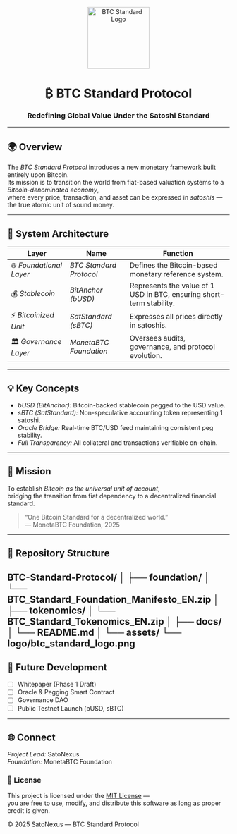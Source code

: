 <p align="center">
  <img src="assets/logo/Imagem do WhatsApp de 2025-10-26 à(s) 07.14.51_1636e7d1.jpg" width="140" alt="BTC Standard Logo">
</p>

<h1 align="center">₿ BTC Standard Protocol</h1>
<h3 align="center">Redefining Global Value Under the Satoshi Standard</h3>

---

## 🌍 Overview
The *BTC Standard Protocol* introduces a new monetary framework built entirely upon Bitcoin.  
Its mission is to transition the world from fiat-based valuation systems to a *Bitcoin-denominated economy*,  
where every price, transaction, and asset can be expressed in *satoshis* — the true atomic unit of sound money.

---

## 🧱 System Architecture

| Layer | Name | Function |
|-------|------|-----------|
| 🌐 *Foundational Layer* | *BTC Standard Protocol* | Defines the Bitcoin-based monetary reference system. |
| 💰 *Stablecoin* | *BitAnchor (bUSD)* | Represents the value of 1 USD in BTC, ensuring short-term stability. |
| ⚡ *Bitcoinized Unit* | *SatStandard (sBTC)* | Expresses all prices directly in satoshis. |
| 🏛 *Governance Layer* | *MonetaBTC Foundation* | Oversees audits, governance, and protocol evolution. |

---

## 💡 Key Concepts
- *bUSD (BitAnchor):* Bitcoin-backed stablecoin pegged to the USD value.  
- *sBTC (SatStandard):* Non-speculative accounting token representing 1 satoshi.  
- *Oracle Bridge:* Real-time BTC/USD feed maintaining consistent peg stability.  
- *Full Transparency:* All collateral and transactions verifiable on-chain.  

---

## 🏁 Mission
To establish *Bitcoin as the universal unit of account*,  
bridging the transition from fiat dependency to a decentralized financial standard.

> “One Bitcoin Standard for a decentralized world.”  
> — MonetaBTC Foundation, 2025

---

## 📂 Repository Structure
BTC-Standard-Protocol/
│
├── foundation/
│   └── BTC_Standard_Foundation_Manifesto_EN.zip
│
├── tokenomics/
│   └── BTC_Standard_Tokenomics_EN.zip
│
├── docs/
│   └── README.md
│
└── assets/
└── logo/btc_standard_logo.png
---

## 🧩 Future Development
- [ ] Whitepaper (Phase 1 Draft)
- [ ] Oracle & Pegging Smart Contract
- [ ] Governance DAO
- [ ] Public Testnet Launch (bUSD, sBTC)

---

## 🌐 Connect
*Project Lead:* SatoNexus  
*Foundation:* MonetaBTC Foundation

### 📜 License

This project is licensed under the [MIT License](./LICENSE) —  
you are free to use, modify, and distribute this software as long as proper credit is given.

© 2025 SatoNexus — BTC Standard Protocol
